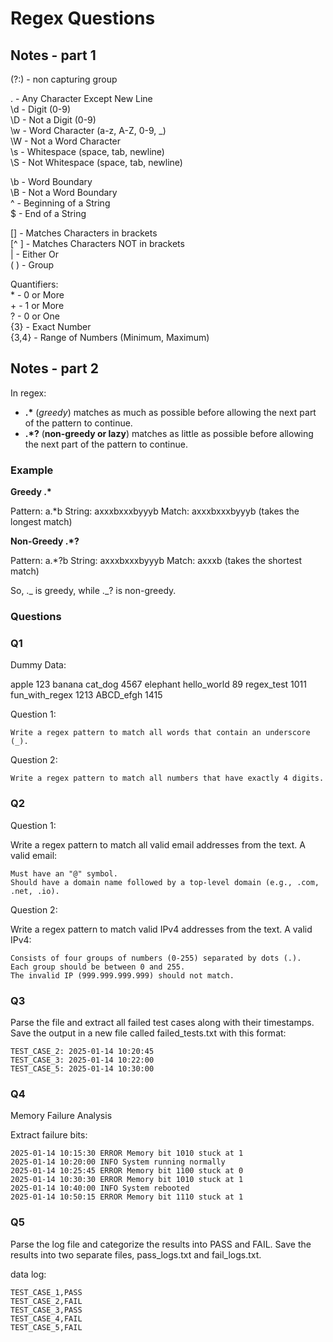 # Regex Questions

## Notes - part 1

(?:) - non capturing group

. - Any Character Except New Line  
\d - Digit (0-9)  
\D - Not a Digit (0-9)  
\w - Word Character (a-z, A-Z, 0-9, \_)  
\W - Not a Word Character  
\s - Whitespace (space, tab, newline)  
\S - Not Whitespace (space, tab, newline)

\b - Word Boundary  
\B - Not a Word Boundary  
^ - Beginning of a String  
$ - End of a String

[] - Matches Characters in brackets  
[^ ] - Matches Characters NOT in brackets  
| - Either Or  
( ) - Group

Quantifiers:  
\* - 0 or More  
\+ - 1 or More  
? - 0 or One  
{3} - Exact Number  
{3,4} - Range of Numbers (Minimum, Maximum)

## Notes - part 2

In regex:

- **.\*** (_greedy_) matches as much as possible before allowing the next part
  of the pattern to continue.
- **.\*?** (**non-greedy or lazy**) matches as little as possible before
  allowing the next part of the pattern to continue.

### Example

**Greedy .\***

Pattern: a.\*b String: axxxbxxxbyyyb Match: axxxbxxxbyyyb (takes the longest
match)

**Non-Greedy .\*?**

Pattern: a.\*?b String: axxxbxxxbyyyb Match: axxxb (takes the shortest match)

So, ._ is greedy, while ._? is non-greedy.

### Questions

### Q1

Dummy Data:

apple 123 banana cat_dog 4567 elephant hello_world 89 regex_test 1011
fun_with_regex 1213 ABCD_efgh 1415

Question 1:

    Write a regex pattern to match all words that contain an underscore (_).

Question 2:

    Write a regex pattern to match all numbers that have exactly 4 digits.

### Q2

Question 1:

Write a regex pattern to match all valid email addresses from the text. A valid
email:

    Must have an "@" symbol.
    Should have a domain name followed by a top-level domain (e.g., .com, .net, .io).

Question 2:

Write a regex pattern to match valid IPv4 addresses from the text. A valid IPv4:

    Consists of four groups of numbers (0-255) separated by dots (.).
    Each group should be between 0 and 255.
    The invalid IP (999.999.999.999) should not match.

### Q3

Parse the file and extract all failed test cases along with their timestamps.
Save the output in a new file called failed_tests.txt with this format:

    TEST_CASE_2: 2025-01-14 10:20:45
    TEST_CASE_3: 2025-01-14 10:22:00
    TEST_CASE_5: 2025-01-14 10:30:00

### Q4

Memory Failure Analysis

Extract failure bits:

    2025-01-14 10:15:30 ERROR Memory bit 1010 stuck at 1
    2025-01-14 10:20:00 INFO System running normally
    2025-01-14 10:25:45 ERROR Memory bit 1100 stuck at 0
    2025-01-14 10:30:30 ERROR Memory bit 1010 stuck at 1
    2025-01-14 10:40:00 INFO System rebooted
    2025-01-14 10:50:15 ERROR Memory bit 1110 stuck at 1

### Q5

Parse the log file and categorize the results into PASS and FAIL. Save the
results into two separate files, pass_logs.txt and fail_logs.txt.

data log:

    TEST_CASE_1,PASS
    TEST_CASE_2,FAIL
    TEST_CASE_3,PASS
    TEST_CASE_4,FAIL
    TEST_CASE_5,FAIL
